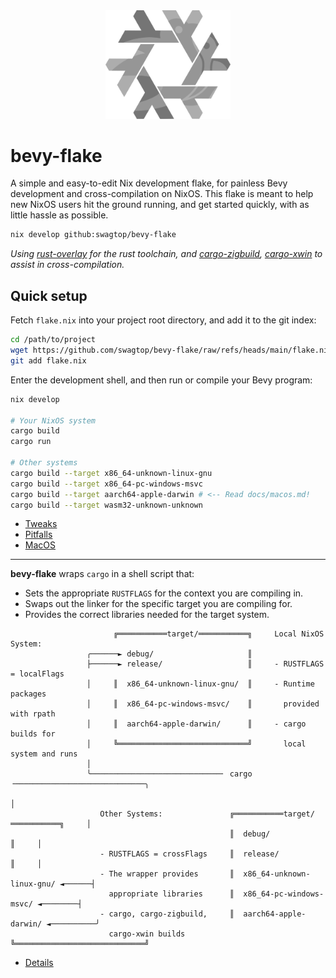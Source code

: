 <div align="center"> <img src="bevy-flake.svg" width="200"/> </div>

# bevy-flake

A simple and easy-to-edit Nix development flake,
for painless Bevy development and cross-compilation on NixOS.
This flake is meant to help new NixOS users hit the ground running,
and get started quickly, with as little hassle as possible.

```sh
nix develop github:swagtop/bevy-flake
```

*Using [rust-overlay][overlay] for the rust toolchain,
and [cargo-zigbuild][zigbuild], [cargo-xwin](xwin) to assist in
cross-compilation.*

[overlay]: https://github.com/oxalica/rust-overlay/
[zigbuild]: https://github.com/rust-cross/cargo-zigbuild
[xwin]: https://github.com/rust-cross/cargo-xwin

## Quick setup

Fetch `flake.nix` into your project root directory, and add it to the git index:

```sh
cd /path/to/project
wget https://github.com/swagtop/bevy-flake/raw/refs/heads/main/flake.nix
git add flake.nix
```

Enter the development shell, and then run or compile your Bevy program:

```sh
nix develop

# Your NixOS system
cargo build
cargo run

# Other systems
cargo build --target x86_64-unknown-linux-gnu
cargo build --target x86_64-pc-windows-msvc
cargo build --target aarch64-apple-darwin # <-- Read docs/macos.md!
cargo build --target wasm32-unknown-unknown
```

- [Tweaks](docs/tweaks.md)
- [Pitfalls](docs/pitfalls.md)
- [MacOS](docs/macos.md)

---

**bevy-flake** wraps `cargo` in a shell script that:
- Sets the appropriate `RUSTFLAGS` for the context you are compiling in.
- Swaps out the linker for the specific target you are compiling for.
- Provides the correct libraries needed for the target system.
```
                       ╔═══════════target/═══════════╗     Local NixOS System: 
                 ╭──────► debug/                     ║     
                 ├──────► release/                   ║     - RUSTFLAGS = localFlags
                 │     ║  x86_64-unknown-linux-gnu/  ║     - Runtime packages 
                 │     ║  x86_64-pc-windows-msvc/    ║       provided with rpath 
                 │     ║  aarch64-apple-darwin/      ║     - cargo builds for 
                 │     ╚═════════════════════════════╝       local system and runs
                 │
                 ╰─────────────────────────────╴ cargo ╶─────────────────────────────╮
                                                                                     │
                    Other Systems:               ╔═══════════target/═══════════╗     │
                                                 ║  debug/                     ║     │
                    - RUSTFLAGS = crossFlags     ║  release/                   ║     │
                    - The wrapper provides       ║  x86_64-unknown-linux-gnu/ ◄──────┤
                      appropriate libraries      ║  x86_64-pc-windows-msvc/ ◄────────┤
                    - cargo, cargo-zigbuild,     ║  aarch64-apple-darwin/ ◄──────────╯
                      cargo-xwin builds          ╚═════════════════════════════╝
```
- [Details](docs/details.md)
